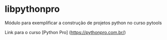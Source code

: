 # libpythonpro
Módulo para exemplificar a construção de projetos python no curso pytools

Link para o curso [Python Pro] (https://pythonpro.com.br/)